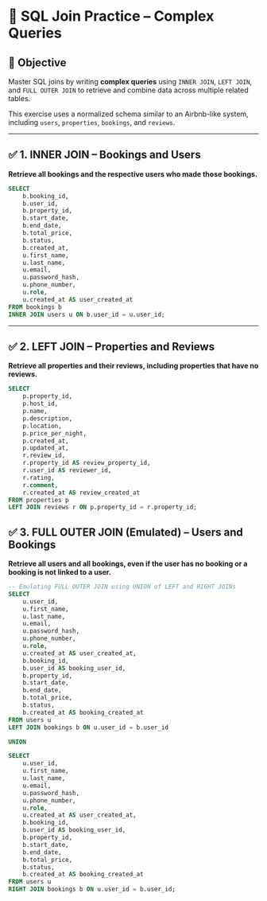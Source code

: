 # 🧩 SQL Join Practice – Complex Queries

## 🎯 Objective

Master SQL joins by writing **complex queries** using `INNER JOIN`, `LEFT JOIN`, and `FULL OUTER JOIN` to retrieve and combine data across multiple related tables.

This exercise uses a normalized schema similar to an Airbnb-like system, including `users`, `properties`, `bookings`, and `reviews`.

---

## ✅ 1. INNER JOIN – Bookings and Users

**Retrieve all bookings and the respective users who made those bookings.**

```sql
SELECT
    b.booking_id,
    b.user_id,
    b.property_id,
    b.start_date,
    b.end_date,
    b.total_price,
    b.status,
    b.created_at,
    u.first_name,
    u.last_name,
    u.email,
    u.password_hash,
    u.phone_number,
    u.role,
    u.created_at AS user_created_at
FROM bookings b
INNER JOIN users u ON b.user_id = u.user_id;
```

---

## ✅ 2. LEFT JOIN – Properties and Reviews

**Retrieve all properties and their reviews, including properties that have no reviews.**

```sql
SELECT
    p.property_id,
    p.host_id,
    p.name,
    p.description,
    p.location,
    p.price_per_night,
    p.created_at,
    p.updated_at,
    r.review_id,
    r.property_id AS review_property_id,
    r.user_id AS reviewer_id,
    r.rating,
    r.comment,
    r.created_at AS review_created_at
FROM properties p
LEFT JOIN reviews r ON p.property_id = r.property_id;
```

## ✅ 3. FULL OUTER JOIN (Emulated) – Users and Bookings

**Retrieve all users and all bookings, even if the user has no booking or a booking is not linked to a user.**

```sql
-- Emulating FULL OUTER JOIN using UNION of LEFT and RIGHT JOINs
SELECT
    u.user_id,
    u.first_name,
    u.last_name,
    u.email,
    u.password_hash,
    u.phone_number,
    u.role,
    u.created_at AS user_created_at,
    b.booking_id,
    b.user_id AS booking_user_id,
    b.property_id,
    b.start_date,
    b.end_date,
    b.total_price,
    b.status,
    b.created_at AS booking_created_at
FROM users u
LEFT JOIN bookings b ON u.user_id = b.user_id

UNION

SELECT
    u.user_id,
    u.first_name,
    u.last_name,
    u.email,
    u.password_hash,
    u.phone_number,
    u.role,
    u.created_at AS user_created_at,
    b.booking_id,
    b.user_id AS booking_user_id,
    b.property_id,
    b.start_date,
    b.end_date,
    b.total_price,
    b.status,
    b.created_at AS booking_created_at
FROM users u
RIGHT JOIN bookings b ON u.user_id = b.user_id;
```
